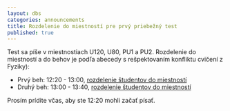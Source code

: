 ```yaml
---
layout: dbs
categories: announcements
title: Rozdelenie do miestností pre prvý priebežný test
published: true
---
```

Test sa píše v miestnostiach U120, U80, PU1 a PU2. Rozdelenie do miestností a do behov je podľa abecedy
s rešpektovaním konfliktu cvičení z Fyziky):

* Prvý beh: 12:20 - 13:00, [rozdelenie študentov do miestností](/DBS2014_priebezny_test_prvy_beh.pdf)
* Druhý beh: 13:00 - 13:40, [rozdelenie študentov do miestností ](/DBS2014_priebezny_test_druhy_beh.pdf)

Prosím prídite včas, aby ste 12:20 mohli začať písať.






